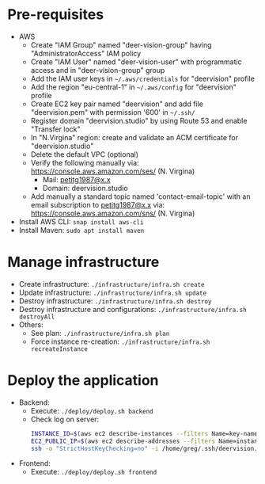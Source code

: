 # Pre-requisites
* AWS
  * Create "IAM Group" named "deer-vision-group" having "AdministratorAccess" IAM policy
  * Create "IAM User" named "deer-vision-user" with programmatic access and in "deer-vision-group" group
  * Add the IAM user keys in `~/.aws/credentials` for "deervision" profile
  * Add the region "eu-central-1" in `~/.aws/config` for "deervision" profile
  * Create EC2 key pair named "deervision" and add file "deervision.pem" with permission '600' in `~/.ssh/`
  * Register domain "deervision.studio" by using Route 53 and enable "Transfer lock"
  * In "N.Virgina" region: create and validate an ACM certificate for "deervision.studio"
  * Delete the default VPC (optional)
  * Verify the following manually via: https://console.aws.amazon.com/ses/ (N. Virgina)
    * Mail: petitg1987@x.x
    * Domain: deervision.studio
  * Add manually a standard topic named 'contact-email-topic' with an email subscription to petitg1987@x.x via: https://console.aws.amazon.com/sns/ (N. Virgina)
* Install AWS CLI: `snap install aws-cli`
* Install Maven: `sudo apt install maven`

# Manage infrastructure
* Create infrastructure: `./infrastructure/infra.sh create`
* Update infrastructure: `./infrastructure/infra.sh update`
* Destroy infrastructure: `./infrastructure/infra.sh destroy`
* Destroy infrastructure and configurations: `./infrastructure/infra.sh destroyAll`
* Others:
  * See plan: `./infrastructure/infra.sh plan`
  * Force instance re-creation: `./infrastructure/infra.sh recreateInstance`

# Deploy the application
* Backend:
  * Execute: `./deploy/deploy.sh backend`
  * Check log on server:
    ```bash
    INSTANCE_ID=$(aws ec2 describe-instances --filters Name=key-name,Values=deervision | jq -r '.Reservations[0].Instances[].InstanceId')
    EC2_PUBLIC_IP=$(aws ec2 describe-addresses --filters Name=instance-id,Values=${INSTANCE_ID} | jq -r '.Addresses[].PublicIp')
    ssh -o "StrictHostKeyChecking=no" -i /home/greg/.ssh/deervision.pem "ubuntu@${EC2_PUBLIC_IP}"
    ```
* Frontend:
  * Execute: `./deploy/deploy.sh frontend`
